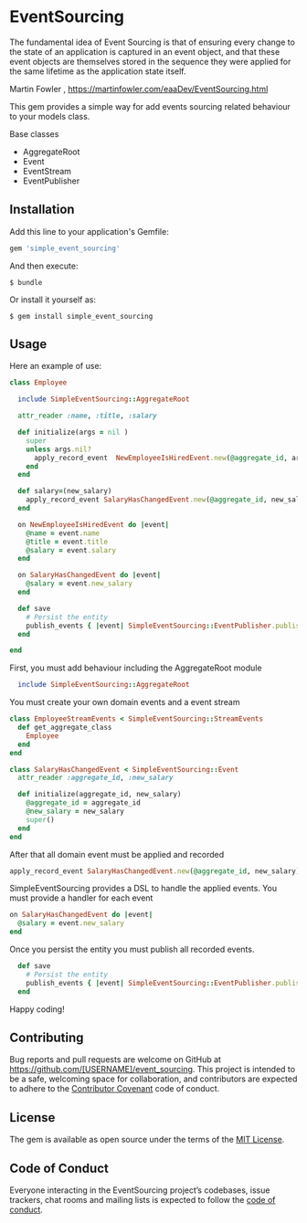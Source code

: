 # EventSourcing

The fundamental idea of Event Sourcing is that of ensuring every change to the state of an application is captured in an event object, and that these event objects are themselves stored in the sequence they were applied for the same lifetime as the application state itself.

Martin Fowler , https://martinfowler.com/eaaDev/EventSourcing.html

This gem provides a simple way for add events sourcing related behaviour to your models class.

Base classes

- AggregateRoot
- Event
- EventStream
- EventPublisher

## Installation

Add this line to your application's Gemfile:

```ruby
gem 'simple_event_sourcing'
```

And then execute:

    $ bundle

Or install it yourself as:

    $ gem install simple_event_sourcing

## Usage

Here an example of use:

```ruby
class Employee

  include SimpleEventSourcing::AggregateRoot

  attr_reader :name, :title, :salary

  def initialize(args = nil )
    super
    unless args.nil?
      apply_record_event  NewEmployeeIsHiredEvent.new(@aggregate_id, args[:name], args[:title], args[:salary] )
    end
  end

  def salary=(new_salary)
    apply_record_event SalaryHasChangedEvent.new(@aggregate_id, new_salary)
  end

  on NewEmployeeIsHiredEvent do |event|
    @name = event.name
    @title = event.title
    @salary = event.salary
  end

  on SalaryHasChangedEvent do |event|
    @salary = event.new_salary
  end

  def save
    # Persist the entity
    publish_events { |event| SimpleEventSourcing::EventPublisher.publish(event) }
  end

end
```

First, you must add behaviour including the AggregateRoot module

```ruby
  include SimpleEventSourcing::AggregateRoot
```

You must create your own domain events and a event stream

```ruby
class EmployeeStreamEvents < SimpleEventSourcing::StreamEvents
  def get_aggregate_class
    Employee
  end
end

class SalaryHasChangedEvent < SimpleEventSourcing::Event
  attr_reader :aggregate_id, :new_salary

  def initialize(aggregate_id, new_salary)
    @aggregate_id = aggregate_id
    @new_salary = new_salary
    super()
  end
end
```

After that all domain event must be applied and recorded

```ruby
apply_record_event SalaryHasChangedEvent.new(@aggregate_id, new_salary)
```

SimpleEventSourcing provides a DSL to handle the applied events. You must provide a handler for each event

```ruby
on SalaryHasChangedEvent do |event|
  @salary = event.new_salary
end
```



Once you persist the entity you must publish all recorded events.

```ruby
  def save
    # Persist the entity
    publish_events { |event| SimpleEventSourcing::EventPublisher.publish(event) }
  end
```

Happy coding!

## Contributing

Bug reports and pull requests are welcome on GitHub at https://github.com/[USERNAME]/event_sourcing. This project is intended to be a safe, welcoming space for collaboration, and contributors are expected to adhere to the [Contributor Covenant](http://contributor-covenant.org) code of conduct.

## License

The gem is available as open source under the terms of the [MIT License](https://opensource.org/licenses/MIT).

## Code of Conduct

Everyone interacting in the EventSourcing project’s codebases, issue trackers, chat rooms and mailing lists is expected to follow the [code of conduct](https://github.com/[USERNAME]/event_sourcing/blob/master/CODE_OF_CONDUCT.md).
